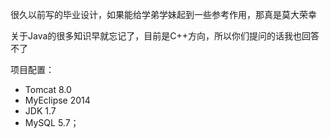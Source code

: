 很久以前写的毕业设计，如果能给学弟学妹起到一些参考作用，那真是莫大荣幸

关于Java的很多知识早就忘记了，目前是C++方向，所以你们提问的话我也回答不了

项目配置：

- Tomcat 8.0
- MyEclipse 2014
- JDK 1.7
- MySQL 5.7；